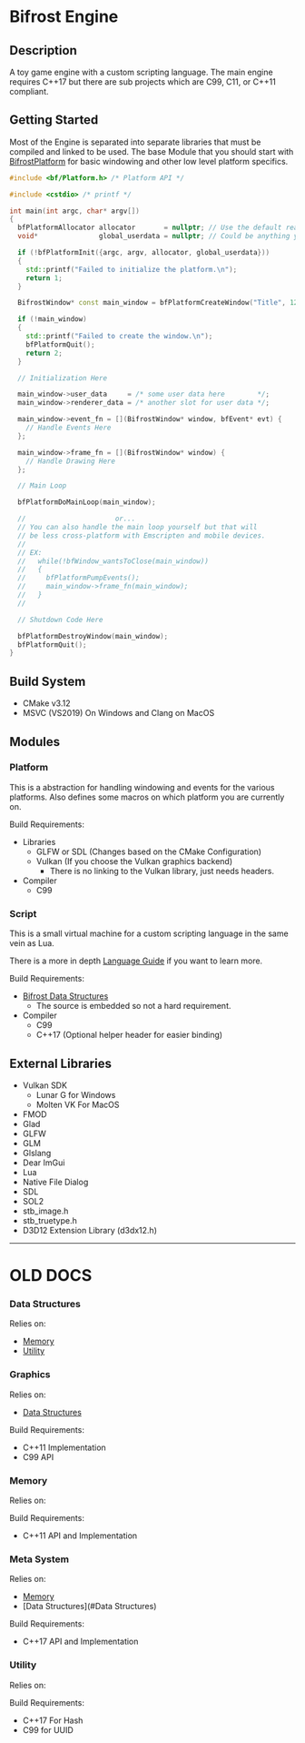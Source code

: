 # Bifrost Engine

## Description

A toy game engine with a custom scripting language.
The main engine requires C++17 but there are sub projects which are C99, C11, or C++11 compliant.

## Getting Started

Most of the Engine is separated into separate libraries that must be compiled and linked to be used.
The base Module that you should start with [BifrostPlatform](#Platform) for basic windowing and other low level platform specifics.

```cpp
#include <bf/Platform.h> /* Platform API */

#include <cstdio> /* printf */

int main(int argc, char* argv[])
{
  bfPlatformAllocator allocator       = nullptr; // Use the default realloc and free, will be assigned to 'bfPlatformDefaultAllocator'.
  void*               global_userdata = nullptr; // Could be anything you want globally accessible.

  if (!bfPlatformInit({argc, argv, allocator, global_userdata}))
  {
    std::printf("Failed to initialize the platform.\n");
    return 1;
  }

  BifrostWindow* const main_window = bfPlatformCreateWindow("Title", 1280, 720, BIFROST_WINDOW_FLAGS_DEFAULT);

  if (!main_window)
  {
    std::printf("Failed to create the window.\n");
    bfPlatformQuit();
    return 2;
  }

  // Initialization Here

  main_window->user_data     = /* some user data here        */;
  main_window->renderer_data = /* another slot for user data */;

  main_window->event_fn = [](BifrostWindow* window, bfEvent* evt) {
    // Handle Events Here
  };

  main_window->frame_fn = [](BifrostWindow* window) {
    // Handle Drawing Here
  };

  // Main Loop

  bfPlatformDoMainLoop(main_window);

  //                      or...
  // You can also handle the main loop yourself but that will
  // be less cross-platform with Emscripten and mobile devices.
  //
  // EX:
  //   while(!bfWindow_wantsToClose(main_window))
  //   {
  //     bfPlatformPumpEvents();
  //     main_window->frame_fn(main_window);
  //   }
  //

  // Shutdown Code Here

  bfPlatformDestroyWindow(main_window);
  bfPlatformQuit();
}
```

## Build System

- CMake v3.12
- MSVC (VS2019) On Windows and Clang on MacOS

## Modules

### Platform

This is a abstraction for handling windowing and events for the various platforms.
Also defines some macros on which platform you are currently on.

Build Requirements:
- Libraries
  - GLFW or SDL (Changes based on the CMake Configuration)
  - Vulkan (If you choose the Vulkan graphics backend)
    - There is no linking to the Vulkan library, just needs headers.
- Compiler
  - C99

### Script

This is a small virtual machine for a custom scripting language in the same vein as Lua.

There is a more in depth [Language Guide](docs/bifrost_script.md) if you want to learn more.

Build Requirements:
  - [Bifrost Data Structures](#Data-Structures)
    - The source is embedded so not a hard requirement.
  - Compiler
    - C99
    - C++17 (Optional helper header for easier binding)

## External Libraries

- Vulkan SDK
  - Lunar G for Windows
  - Molten VK For MacOS
- FMOD
- Glad
- GLFW
- GLM
- Glslang
- Dear ImGui
- Lua
- Native File Dialog
- SDL
- SOL2
- stb_image.h
- stb_truetype.h
- D3D12 Extension Library (d3dx12.h)

---

# OLD DOCS

### Data Structures

Relies on:
- [Memory](#Memory)
- [Utility](#Utility)


### Graphics

Relies on:
- [Data Structures](#Data-Structures)

Build Requirements:
- C++11 Implementation
- C99 API

### Memory

Relies on:

Build Requirements:
- C++11 API and Implementation

### Meta System

Relies on:
- [Memory](#Memory)
- [Data Structures](#Data Structures)

Build Requirements:
- C++17 API and Implementation

### Utility

Relies on:

Build Requirements:
- C++17 For Hash
- C99 for UUID
